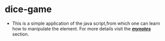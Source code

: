# dice-game
* This is a simple application of the java script,from which one can learn how to manipulate the element. For more details visit the ***[mynotes](mynotes.md)*** section. 

